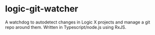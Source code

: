 # logic-git-watcher
A watchdog to autodetect changes in Logic X projects and manage a git repo around them. Written in Typescript/node.js using RxJS.
